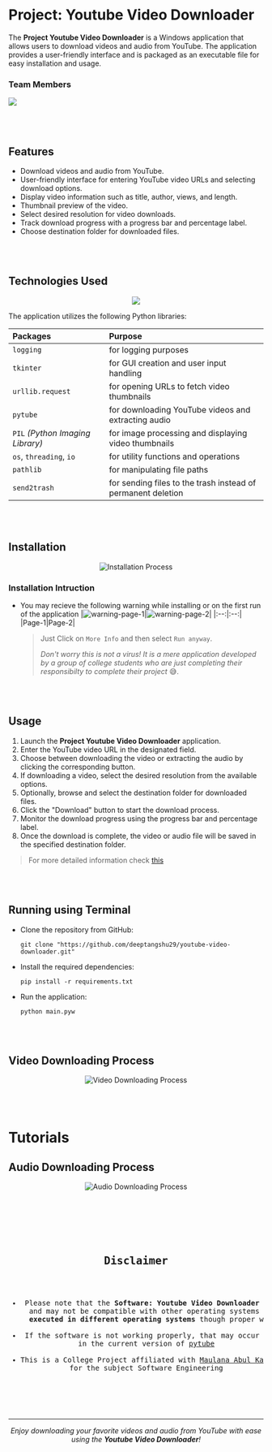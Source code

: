 # Project: Youtube Video Downloader

The **Project Youtube Video Downloader** is a Windows application that allows users to download videos and audio from YouTube. The application provides a user-friendly interface and is packaged as an executable file for easy installation and usage.



### Team Members
<picture><img src="https://github.com/deeptangshu29/youtube-video-downloader/assets/74810289/eaad8d5d-f249-4fb2-9b18-ec248d19fe1f" /></picture>

<br />
<br />

## Features
- Download videos and audio from YouTube.
- User-friendly interface for entering YouTube video URLs and selecting download options.
- Display video information such as title, author, views, and length.
- Thumbnail preview of the video.
- Select desired resolution for video downloads.
- Track download progress with a progress bar and percentage label.
- Choose destination folder for downloaded files.


<br />
<br />



## Technologies Used
<p align="center">
  <a href="https://skillicons.dev">
    <img src="https://skillicons.dev/icons?i=git,py" />
  </a>
</p>

The application utilizes the following Python libraries:

|Packages|Purpose|
|:---|:---|
|`logging`|for logging purposes|
|`tkinter`| for GUI creation and user input handling|
|`urllib.request`| for opening URLs to fetch video thumbnails|
|`pytube`| for downloading YouTube videos and extracting audio|
|`PIL` _(Python Imaging Library)_| for image processing and displaying video thumbnails|
|`os`, `threading`, `io`| for utility functions and operations|
|`pathlib`| for manipulating file paths|
|`send2trash`| for sending files to the trash instead of permanent deletion|

<br />
<br />

## Installation
<p align = "center">
<picture>
<img  src="https://github.com/deeptangshu29/youtube-video-downloader/assets/74810289/fc5d26ce-eb04-4428-a4a2-cb19efaf32ad" 
  alt="Installation Process"/>
</picture>
</p>


### Installation Intruction
   - You may recieve the following warning while installing or on the first run of the application
     |<picture><img src="https://github.com/deeptangshu29/youtube-video-downloader/assets/74810289/88f5bbc3-a121-4a51-9c3c-cb50201def85" alt="warning-page-1"></picture>|<picture><img src="https://github.com/deeptangshu29/youtube-video-downloader/assets/74810289/10ed242b-656a-4ac1-875b-051791db8eda" alt="warning-page-2"></picture>|
     |:--:|:--:|
     |Page-1|Page-2|

     > Just Click on `More Info` and then select `Run anyway`.
     > 
     > _Don't worry this is not a virus! It is a mere application developed by a group of college students who are just completing their responsibilty to complete their project_ 😅.



<br />
<br />

## Usage
1. Launch the **Project Youtube Video Downloader** application.
2. Enter the YouTube video URL in the designated field.
3. Choose between downloading the video or extracting the audio by clicking the corresponding button.
4. If downloading a video, select the desired resolution from the available options.
5. Optionally, browse and select the destination folder for downloaded files.
6. Click the "Download" button to start the download process.
7. Monitor the download progress using the progress bar and percentage label.
8. Once the download is complete, the video or audio file will be saved in the specified destination folder.
> For more detailed information check [this](#tutorials)

<br />
<br />

## Running using Terminal
- Clone the repository from GitHub:
    ```console
    git clone "https://github.com/deeptangshu29/youtube-video-downloader.git"
    ```
- Install the required dependencies:
    ```console
    pip install -r requirements.txt
    ```
- Run the application:
    ```console
    python main.pyw
    ```


<br />
<br />


## Video Downloading Process
<p align = "center">
<picture>
<img  src="https://github.com/deeptangshu29/youtube-video-downloader/assets/74810289/2ec8dfee-f90b-4727-a245-150713db724e" 
  alt="Video Downloading Process"/>
</picture>
</p>


<br />
<br />


# Tutorials
## Audio Downloading Process
<p align = "center">
<picture>
<img  src="https://github.com/deeptangshu29/youtube-video-downloader/assets/74810289/a001cba6-9feb-4774-a88a-f642b20172e4" 
  alt="Audio Downloading Process"/>
</picture>
</p>


<br />
<br />
<br />
<br />

<pre>
<h2 align="center">Disclaimer</h2>
<ul align="center">
<li> Please note that the <b>Software: Youtube Video Downloader</b> is specifically designed for Windows 
  and may not be compatible with other operating systems but the <b>project code may or can be 
  executed in different operating systems</b> though proper working is not guaranteed. </li>
<li> If the software is not working properly, that may occur due to a lack of maintenance or bugs 
  in the current version of <a href="https://github.com/pytube/pytube/issues">pytube</a></li>
<li>This is a College Project affiliated with <a href="https://makautwb.ac.in/">Maulana Abul Kalam Azad University of Technology</a>, West Bengal India 
  for the subject Software Engineering</li>
</pre>
<ul></ul>
<br />
<br />

---
<p align="center">
  <i>Enjoy downloading your favorite videos and audio from YouTube with ease using the <b>Youtube Video Downloader</b>!</i>
</p>
